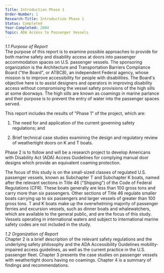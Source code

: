 ```yaml
---
Title: Introduction Phase 1
Order-Number: 1
Research-Title: Introduction Phase 1
Status: Completed
Year-Completed: 2004
Topic: ADA Access to Passenger Vessels
---
```


*1.1 Purpose of Report*\
The purpose of this report is to examine possible approaches to provide for both marine safety and disability access at doors into passenger accommodation spaces on U.S. passenger vessels. The sponsoring organization is the Architecture and Transportation Barriers Compliance Board ("the Board", or ATBCB), an independent Federal agency, whose mission is to improve accessibility for people with disabilities. The Board's objective here is to assist designers and operators in improving disability access without compromising the vessel safety provisions of the high sills at some doorways. The high sills are known as coamings in marine parlance and their purpose is to prevent the entry of water into the passenger spaces served.

This report includes the results of "Phase 1" of the project, which are:

1.  The need for and application of the current governing safety regulations; and

2.  Brief technical case studies examining the design and regulatory review of weathertight doors on K and T boats.

Phase 2 is to follow and will be a research project to develop Americans with Disability Act (ADA) Access Guidelines for complying manual door designs which provide an equivalent coaming protection.

The focus of this study is on the small-sized classes of regulated U.S. passenger vessels, known as Subchapter T and Subchapter K boats, named after the relevant sections in Title 46 ("Shipping") of the Code of Federal Regulations (CFR). These boats generally are less than 100 gross tons and carry more than six passengers. Other sections of Title 46 regulate smaller boats carrying up to six passengers and larger vessels of greater than 100 gross tons. T and K boats make up the overwhelming majority of passenger ferries and excursion vessels, such as dinner boats and whalewatchers, which are available to the general public, and are the focus of this study. Vessels operating in international waters and subject to international marine safety codes are not included in the study.

*1.2 Organization of Report*\
Chapter 2 is a brief description of the relevant safety regulations and the underlying safety philosophy and the ADA Accessibility Guidelines mobility-impaired access guidelines, as well as the current practice in the U.S. passenger fleet. Chapter 3 presents the case studies on passenger vessels with weathertight doors having no coamings. Chapter 4 is a summary of findings and recommendations.
